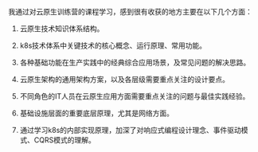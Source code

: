 我通过对云原生训练营的课程学习，感到很有收获的地方主要在以下几个方面：

1. 云原生技术知识体系结构。

2. k8s技术体系中关键技术的核心概念、运行原理、常用功能。

3. 各种基础功能在生产实践中的经典综合应用场景，及常见问题的解决思路。

4. 云原生架构的通用架构方案，以及各层级需要重点关注的设计要点。

5. 不同角色的IT人员在云原生应用方面需要重点关注的问题与最佳实践经验。

6. 基础设施层面的重要底层原理，尤其是网络方面。

7. 通过学习k8s的内部实现原理，加深了对响应式编程设计理念、事件驱动模式、CQRS模式的理解。


